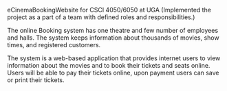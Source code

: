 eCinemaBookingWebsite for CSCI 4050/6050 at UGA (Implemented the project as a part of a team with defined roles and responsibilities.)

The online Booking system has one theatre and few number of employees and halls. The system keeps information about thousands of movies, show times, and registered customers.

The system is a web-based application that provides internet users to view information about the movies and to book their tickets and seats online.  Users will be able to pay their tickets online, upon payment users can save or print their tickets. 
